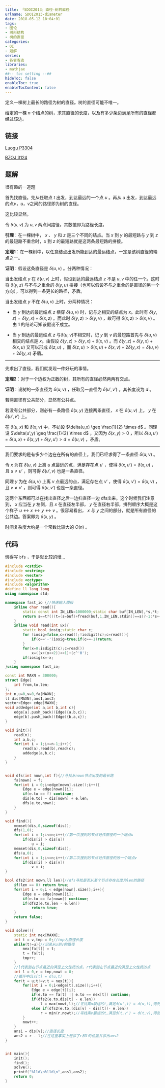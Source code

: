 ```yaml
---
title: 「SDOI2013」直径-树的直径
urlname: SDOI2013-diameter
date: 2018-05-12 18:04:01
tags:
- 图论
- 树形结构
- 树的直径
categories: 
- OI
- 题解
series:
- 各省省选
libraries:
- mathjax 
##-- toc setting --##
hideToc: false
enableToc: true
enableTocContent: false
---
```


定义一棵树上最长的路径为树的直径。树的直径可能不唯一。

给定的一棵 $n$ 个结点的树，求其直径的长度，以及有多少条边满足所有的直径都经过该边。

<!--more-->

## 链接

[Luogu P3304](https://www.luogu.org/problemnew/show/P3304)

[BZOJ 3124](https://www.lydsy.com/JudgeOnline/problem.php?id=3124)

## 题解

很有趣的一道题

首先找直径。先从任取点 $t$ 出发，到达最远的一个点 $u$ 。再从 $u$ 出发，到达最远的点$v$，$u$，$v$之间的路径即为树的直径。

这比较显然。

令 $\delta (u,v)$ 为 $u,v$ 两点间路径，其数值即为路径长度。

**引理**：在一棵树中， $x$ 、 $y$ 和 $z$ 是三个不同的结点。当 $x$ 到 $y$ 的最短路与 $y$ 到 $z$ 的最短路不重合时，$x$ 到 $z$ 的最短路就是这两条最短路的拼接。

**定理1**：在一棵树中，以任意结点出发所能到达的最远结点，一定是该树直径的端点之一。

**证明**：假设这条直径是 $\delta (u,v)$ 。分两种情况：

当出发结点 $y$ 在 $\delta(u,v)$ 上时，假设到达的最远结点 $z$ 不是 $u,v$ 中的任一个。这时将 $\delta(y,z)$ 与不与之重合的 $\delta(y,u)$ 拼接（也可以假设不与之重合的是直径的另一个方向），可以得到一条更长的路径，矛盾。

当出发结点 $y$ 不在 $\delta(u,v)$ 上时，分两种情况：

+ 当 $y$ 到达的最远结点 $z$ 横穿 $\delta(u,v)$ 时，记与之相交的结点为 $x$。此时有 $\delta(y,z)=\delta(y,x)+\delta(x,z)$ 。而此时 $\delta(y,z)>\delta(y,v)$ ，故可得 $\delta(x,z)>\delta(x,v)$ 。由 $1$ 的结论可知该假设不成立。

+ 当 $y$ 到达的最远结点 $z$ 与$\delta(u,v)$不相交时，记 $y$ 到 $v$ 的最短路首先与 $\delta(u,v)$ 相交的结点是 $x$。由假设 $\delta(y,z)>\delta(y,x)+\delta(x,v)$ 。而 $\delta(y,z)+\delta(y,x)+\delta(x,u)$ 又可以形成 $\delta(z,u)$ ，而 $\delta(z,u)>\delta(x,u)+\delta(x,v)+2\delta(y,x)=\delta(u,v)+2\delta(y,x)$ 矛盾。

- - -


先求出了直径，我们就发现一件好玩的事情。

**定理2**：对于一个边权为正数的树，其所有的直径必然两两有交点。

**证明**：设树的一条直径为 $\delta (u,v)$ ，任取另一直径为 $\delta (u',v')$ 。其长度设为 $d$ 。

若两直径有公共部分，显然有公共点。

若没有公共部分，则必有一条路径 $\delta (x,y)$ 连接两条直径， $x$ 在 $\delta (u,v)$ 上， $y$ 在 $\delta (u',v')$ 上。

在 $\delta(u,x)$ 和 $\delta(x,v)$ 中，不妨设 $\delta(u,x) \geq \frac{1}{2} \times d$ 。同理设 $\delta(u',y) \geq \frac{1}{2} \times d$ ，又因为 $\delta (x,y) > 0$ ，所以 $\delta (u,u') = \delta(u,x) + \delta(x,y) + \delta(y,u') > d = \delta(u,v)$ ，矛盾。

- - -

我们要求的是有多少个边在在所有的直径上。我们已经求得了一条直径 $\delta(u,v)$ 。

令 $x$ 为在 $\delta(u,v)$ 上离 $u$ 点最远的点，满足存在点 $u'$ ，使得 $\delta(x,u') = \delta(x,u)$ ，且 $u \neq u'$ ，则可得 $\delta(u',v)$ 也是一条直径。

同理 $y$ 为在 $\delta(u,v)$ 上离 $v$ 点最远的点，满足存在点 $v'$ ，使得 $\delta(x,v') = \delta(x,v)$ ，且 $v \neq v'$ ，则可得 $\delta(u,v')$ 也是一条直径。

这两个东西都可以在找出直径之后一边扫直径一边 dfs出来。这个时候我们注意到， $x$ 应当在 $y$ 左侧，且 $x$ 在直径左半部， $y$ 在直径右半部，排列顺序大概是这个样子 $u\leftrightarrow x \leftrightarrow y \leftrightarrow v$ 。很容易看出， $x$ 与 $y$ 之间的部分，就是所有直径的公共边。答案即为 $\delta(x,y)$ 。

时间复杂度大约是一个常数比较大的 $O(n)$ 。

## 代码

懒得写 `bfs` ，于是就比较的慢...

```cpp
#include <cstdio>
#include <cstring>
#include <vector>
#include <cctype>
#include <algorithm>
#define ll long long
using namespace std;

namespace fast_io {//快速输入模板
    inline char read(){
        static const int IN_LEN=1000000;static char buf[IN_LEN],*s,*t;
        return s==t?(((t=(s=buf)+fread(buf,1,IN_LEN,stdin))==s)?-1:*s++) : *s++;
    }
    inline void read(int &x){
        static bool iosig;static char c;
        for (iosig=false,c=read();!isdigit(c);c=read()){
            if(c=='-')iosig=true;if(c==-1)return;
        }
        for(x=0;isdigit(c);c=read())
            x=((x+(x<<2))<<1)+(c^'0');
        if(iosig)x=-x;
    }
}using namespace fast_io;

const int MAXN = 300000;
struct Edge{
    int from,to,len;
};
int n,u=0,v=0,fa[MAXN];
ll dis[MAXN],ans1,ans2;
vector<Edge> edge[MAXN];
void addedge(int a,int b,int c){
    edge[a].push_back((Edge){a,b,c});
    edge[b].push_back((Edge){b,a,c});
}

void init(){
    read(n);
    int a,b,c;
    for(int i = 1;i<=n-1;i++){
        read(a),read(b),read(c);
        addedge(a,b,c);
    }
}


void dfs(int nown,int f){//寻找从nown节点出发的最长路
    fa[nown] = f;
    for(int i = 0;i<edge[nown].size();i++){
        Edge e = edge[nown][i];
        if(e.to == f) continue;
        dis[e.to] = dis[nown] + e.len;
        dfs(e.to,nown);
    }
}

void find(){
    memset(dis,0,sizeof(dis));
    dfs(1,0);
    for(int i = 1;i<=n;i++)//第一次搜到的节点记作直径的一个端点u
        if(dis[i] > dis[u])
            u = i;
    memset(dis,0,sizeof(dis));
    dfs(u,0);
    for(int i = 1;i<=n;i++)//第二次搜到的节点记作直径的另一个端点v
        if(dis[i] > dis[v])
            v = i;
}

bool dfs2(int nown,ll len){//dfs寻找是否从某个节点存在长度为len的路径
    if(len == 0) return true;
    for(int i = 0;i < edge[nown].size();i++){
        Edge e = edge[nown][i];
        if(e.to == fa[nown]) continue;
        if(dfs2(e.to,len - e.len))
            return true;
    }
    return false;
}

void solve(){
    static int nex[MAXN];
    int t = v,tmp = 0;//tmp为直径长度
    while(t!=u){//记录从u到v的路径
        nex[fa[t]] = t;
        t = fa[t];
        tmp++;
    }
    //l代表到右节点最近的满足上文性质的点，r代表到左节点最近的满足上文性质的点
    int l = 0,r = tmp,nowt = 0;
    //循环中dis[t] = d(u,t)
    for(t = u;t!=v;t = nex[t]){
        for(int i = 0;i<edge[t].size();i++){
            Edge e = edge[t][i];
            if(e.to == fa[t] || e.to == nex[t]) continue;
            if(dfs2(e.to,dis[t] - e.len)) 
                l = max(nowt,l);//寻找离u最远的t,满足d(u',t) = d(u,t),得到即为x,名字叫做l
            else if(dfs2(e.to,(dis[v] - dis[t])- e.len)) 
                r = min(r,nowt);//寻找离v最远的t,满足d(t,v') = d(t,v),得到即为y,名字叫做r
        }
        nowt++;
    }
    ans1 = dis[v];//直径长度
    ans2 = r - l;//在这里事实上是求了r和l的位置并求出ans2
}


int main(){
    init();
    find();
    solve();
    printf("%lld\n%lld\n",ans1,ans2);
    return 0;   
}
```


